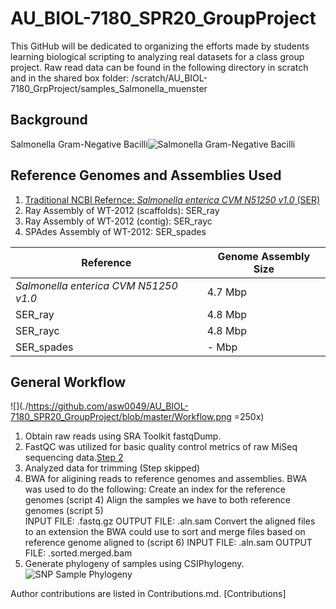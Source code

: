 # AU_BIOL-7180_SPR20_GroupProject
This GitHub will be dedicated to organizing the efforts made by students learning biological scripting to analyzing real datasets for a class group project.
Raw read data can be found in the following directory in scratch and in the shared box folder:
/scratch/AU_BIOL-7180_GrpProject/samples_Salmonella_muenster

## Background
Salmonella Gram-Negative Bacilli![Salmonella Gram-Negative Bacilli](https://pixnio.com/free-images/science/microscopy-images/salmonellosis-salmonella/gram-negative-bacilli-or-rod-shaped-salmonella-sp-bacteria-725x493.jpg)

## Reference Genomes and Assemblies Used
1. [Traditional NCBI Refernce: _Salmonella enterica CVM N51250 v1.0_ (SER)](https://www.ncbi.nlm.nih.gov/assembly/GCF_001246125.1)
2. Ray Assembly of WT-2012 (scaffolds): SER_ray
3. Ray Assembly of WT-2012 (contig): SER_rayc
4. SPAdes Assembly of WT-2012: SER_spades

|Reference| Genome Assembly Size|
|---|---|
| _Salmonella enterica CVM N51250 v1.0_ | 4.7 Mbp|
| SER_ray | 4.8 Mbp |
| SER_rayc | 4.8 Mbp |
| SER_spades | - Mbp |

## General Workflow

![](./https://github.com/asw0049/AU_BIOL-7180_SPR20_GroupProject/blob/master/Workflow.png  =250x)

1. Obtain raw reads using SRA Toolkit fastqDump.
2. FastQC was utilized for basic quality control metrics of raw MiSeq sequencing data.[Step 2](https://github.com/asw0049/AU_BIOL-7180_SPR20_GroupProject/tree/master/fastQC)
3. Analyzed data for trimming (Step skipped)
4. BWA for aligining reads to reference genomes and assemblies.
	BWA was used to do the following:
    Create an index for the reference genomes (script 4)
    Align the samples we have to both reference genomes (script 5)                      
        INPUT FILE: .fastq.gz    OUTPUT FILE: .aln.sam
    Convert the aligned files to an extension the BWA could use to sort and merge files based on reference genome aligned to (script 6)
        INPUT FILE: .aln.sam     OUTPUT FILE: .sorted.merged.bam
5. Generate phylogeny of samples using CSIPhylogeny.
![SNP Sample Phylogeny](https://github.com/asw0049/AU_BIOL-7180_SPR20_GroupProject/blob/master/snp_tree.main_tree.svg)
   

Author contributions are listed in Contributions.md. [Contributions]
